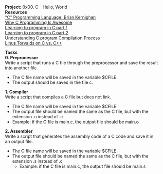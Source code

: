 **Project:** 0x00. C - Hello, World </br>
**Resources** </br>
[“C” Programming Language: Brian Kernighan](https://www.youtube.com/watch?v=de2Hsvxaf8M) </br>
[Why C Programming Is Awesome](https://www.youtube.com/watch?v=smGalmxPVYc) </br>
[Learning to program in C part 1](https://www.youtube.com/watch?v=rk2fK2IIiiQ) </br>
[Learning to program in C part 2](https://www.youtube.com/watch?v=FwpP_MsZWnU) </br>
[Understanding C program Compilation Process](https://www.youtube.com/watch?v=VDslRumKvRA) </br>
[Linus Torvalds on C vs. C++](http://harmful.cat-v.org/software/c++/linus) </br>

**Tasks** </br>
**0. Preprocessor** </br>
 Write a script that runs a C file through the preprocessor and save the result into another file.
- The C file name will be saved in the variable $CFILE.
- The output should be saved in the file c.

**1. Compiler** </br>
Write a script that compiles a C file but does not link.
- The C file name will be saved in the variable $CFILE
- The output file should be named the same as the C file, but with the extension .o instead of .c
 - Example: if the C file is main.c, the output file should be main.o

**2. Assembler** </br>
Write a script that generates the assembly code of a C code and save it in an output file.
- The C file name will be saved in the variable $CFILE.
- The output file should be named the same as the C file, but with the extension .s instead of .c
	- Example: if the C file is main.c, the output file should be main.s

